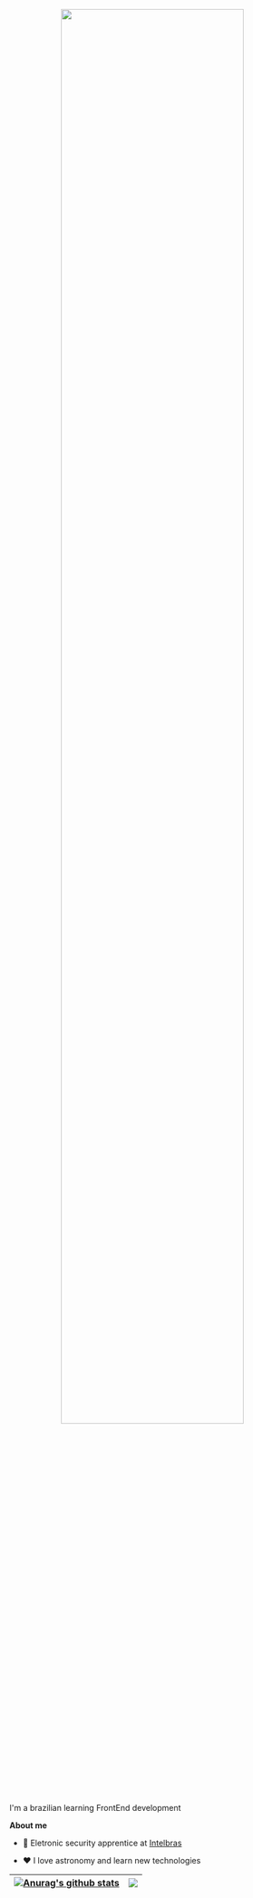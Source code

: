 <p align="center"><a href="https://strawnico.github.io"><img width="80%" src="./assets/gh-readme-header.png" /></a></p>

<br />

I'm a brazilian learning FrontEnd development

**About me**

- 💼 Eletronic security apprentice at [Intelbras](https://intelbras.com/pt-br/)

- ❤️ I love astronomy and learn new technologies

| <a href="https://github.com/anuraghazra/github-readme-stats"><img align="center" src="https://github-readme-stats.vercel.app/api?username=strawnico&show_icons=tokyonight&include_all_commits=true&theme=tokyonight&hide_border=true" alt="Anurag's github stats" /></a> | <a href="https://github.com/anuraghazra/github-readme-stats"><img align="center" src="https://github-readme-stats.vercel.app/api/top-langs/?username=strawnico&layout=compact&theme=tokyonight&hide_border=true" /></a> |
| ------------- | ------------- |
